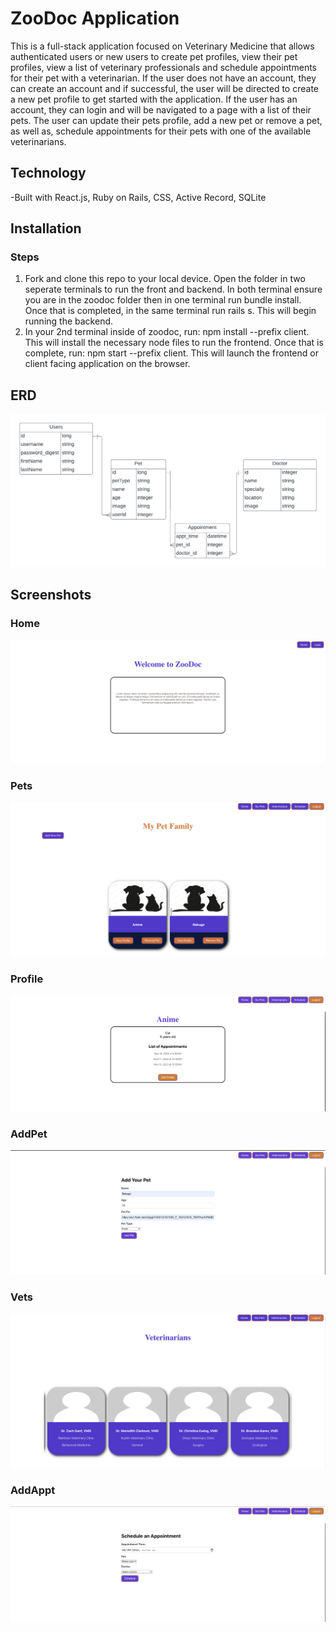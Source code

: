 # ZooDoc Application

This is a full-stack application focused on Veterinary Medicine that allows authenticated users or new users to create pet profiles, view their pet profiles, view a list of veterinary professionals and schedule appointments for their pet with a veterinarian. If the user does not have an account, they can create an account and if successful, the user will be directed to create a new pet profile to get started with the application. If the user has an account, they can login and will be navigated to a page with a list of their pets. The user can update their pets profile, add a new pet or remove a pet, as well as, schedule appointments for their pets with one of the available veterinarians. 

## Technology

-Built with React.js, Ruby on Rails, CSS, Active Record, SQLite

## Installation
### Steps
1. Fork and clone this repo to your local device. Open the folder in two seperate terminals to run the front and backend. In both terminal ensure you are in the zoodoc folder then in one terminal run bundle install. Once that is completed, in the same terminal run rails s. This will begin running the backend.
2. In your 2nd terminal inside of zoodoc, run: npm install --prefix client. This will install the necessary node files to run the frontend. Once that is complete, run: npm start --prefix client. This will launch the frontend or client facing application on the browser. 

## ERD
![ERD](ProjScreenshots/ZooDoc.png)

## Screenshots
### Home
![Home](ProjScreenshots/Home.png)

### Pets
![Pets](ProjScreenshots/Pets.png)

### Profile
![Profile](ProjScreenshots/Profile.png)

### AddPet
![AddPet](ProjScreenshots/AddPet.png)

### Vets
![Vets](ProjScreenshots/Vets.png)

### AddAppt
![AddAppt](ProjScreenshots/AddAppt.png)